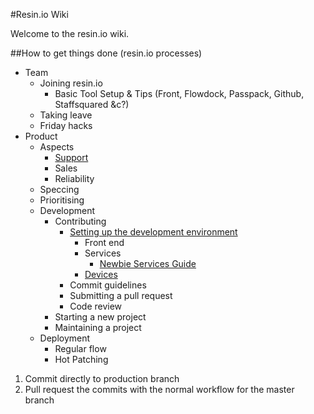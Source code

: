 #Resin.io Wiki

Welcome to the resin.io wiki. 

##How to get things done (resin.io processes)

- Team
  - Joining resin.io
    - Basic Tool Setup & Tips (Front, Flowdock, Passpack, Github, Staffsquared &c?)
  - Taking leave
  - Friday hacks
- Product
  - Aspects
    - [Support](https://github.com/resin-io/hq/wiki/Support)
    - Sales
    - Reliability
  - Speccing
  - Prioritising
  - Development
    - Contributing
      - [Setting up the development environment](https://github.com/resin-io/hq/wiki/Setting-up-the-Development-Environment)
        - Front end
        - Services
          - [Newbie Services Guide](https://github.com/resin-io/hq/wiki/Newbie-Services-Guide)
        - [Devices](https://github.com/resin-io/hq/wiki/Devices)
      - Commit guidelines
      - Submitting a pull request
      - Code review
    - Starting a new project
    - Maintaining a project
  - Deployment
    - Regular flow
    - Hot Patching

1. Commit directly to production branch
2. Pull request the commits with the normal workflow for the master branch